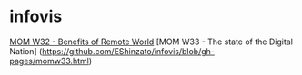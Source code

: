# infovis

[MOM W32 - Benefits of Remote World](https://eshinzato.github.io/infovis/momw32.html)
[MOM W33 - The state of the Digital Nation] (https://github.com/EShinzato/infovis/blob/gh-pages/momw33.html)
